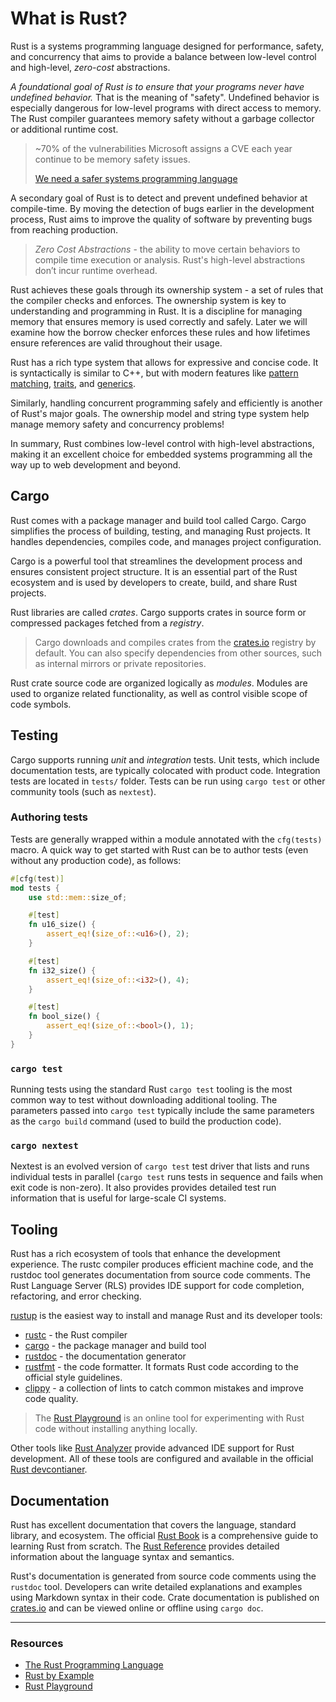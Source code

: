 # What is Rust?

Rust is a systems programming language designed for performance, safety, and concurrency that aims to provide a balance between low-level control and high-level, *zero-cost* abstractions.

*A foundational goal of Rust is to ensure that your programs never have undefined behavior.* That is the meaning of "safety". Undefined behavior is especially dangerous for low-level programs with direct access to memory. The Rust compiler guarantees memory safety without a garbage collector or additional runtime cost.

> ~70% of the vulnerabilities Microsoft assigns a CVE each year continue to be memory safety issues.
>
> [We need a safer systems programming language](https://msrc.microsoft.com/blog/2019/07/we-need-a-safer-systems-programming-language/)

A secondary goal of Rust is to detect and prevent undefined behavior at compile-time. By moving the detection of bugs earlier in the development process, Rust aims to improve the quality of software by preventing bugs from reaching production.

> *Zero Cost Abstractions* - the ability to move certain behaviors to compile time execution or analysis. Rust's high-level abstractions don’t incur runtime overhead.

Rust achieves these goals through its ownership system - a set of rules that the compiler checks and enforces. The ownership system is key to understanding and programming in Rust. It is a discipline for managing memory that ensures memory is used correctly and safely. Later we will examine how the borrow checker enforces these rules and how lifetimes ensure references are valid throughout their usage.

Rust has a rich type system that allows for expressive and concise code. It is syntactically is similar to C++, but with modern features like [pattern matching](https://doc.rust-lang.org/book/ch06-00-enums.html), [traits](https://doc.rust-lang.org/book/ch10-02-traits.html), and [generics](https://doc.rust-lang.org/book/ch10-01-syntax.html).

Similarly, handling concurrent programming safely and efficiently is another of Rust's major goals. The ownership model and string type system help manage memory safety and concurrency problems!

In summary, Rust combines low-level control with high-level abstractions, making it an excellent choice for embedded systems programming all the way up to web development and beyond.

## Cargo

Rust comes with a package manager and build tool called Cargo. Cargo simplifies the process of building, testing, and managing Rust projects. It handles dependencies, compiles code, and manages project configuration.

Cargo is a powerful tool that streamlines the development process and ensures consistent project structure. It is an essential part of the Rust ecosystem and is used by developers to create, build, and share Rust projects.

Rust libraries are called *crates*. Cargo supports crates in source form or compressed packages fetched from a *registry*. 

> Cargo downloads and compiles crates from the [crates.io](https://crates.io/) registry by default. You can also specify dependencies from other sources, such as internal mirrors or private repositories.

Rust crate source code are organized logically as *modules*. Modules are used to organize related functionality, as well as control visible scope of code symbols. 

## Testing

Cargo supports running *unit* and *integration* tests. Unit tests, which include documentation tests, are typically colocated with product code. Integration tests are located in `tests/` folder. Tests can be run using `cargo test` or other community tools (such as `nextest`).

### Authoring tests

Tests are generally wrapped within a module annotated with the `cfg(tests)` macro. A quick way to get started with Rust can be to author tests (even without any production code), as follows:

```rust
#[cfg(test)]
mod tests {
    use std::mem::size_of;

    #[test]
    fn u16_size() {
        assert_eq!(size_of::<u16>(), 2);
    }

    #[test]
    fn i32_size() {
        assert_eq!(size_of::<i32>(), 4);
    }

    #[test]
    fn bool_size() {
        assert_eq!(size_of::<bool>(), 1);
    }
}
```

### `cargo test`

Running tests using the standard Rust `cargo test` tooling is the most common way to test without downloading additional tooling. The parameters passed into `cargo test` typically include the same parameters as the `cargo build` command (used to build the production code). 

### `cargo nextest`

Nextest is an evolved version of `cargo test` test driver that lists and runs individual tests in parallel (`cargo test` runs tests in sequence and fails when exit code is non-zero). It also provides provides detailed test run information that is useful for large-scale CI systems. 


## Tooling

Rust has a rich ecosystem of tools that enhance the development experience. The rustc compiler produces efficient machine code, and the rustdoc tool generates documentation from source code comments. The Rust Language Server (RLS) provides IDE support for code completion, refactoring, and error checking.

[rustup](https://www.rust-lang.org/tools/install) is the easiest way to install and manage Rust and its developer tools:

- [rustc](https://doc.rust-lang.org/rustc/what-is-rustc.html) - the Rust compiler
- [cargo](https://doc.rust-lang.org/cargo/) - the package manager and build tool
- [rustdoc](https://doc.rust-lang.org/stable/rustdoc/) - the documentation generator
- [rustfmt](https://github.com/rust-lang/rustfmt) - the code formatter. It formats Rust code according to the official style guidelines.
- [clippy](https://doc.rust-lang.org/nightly/clippy/) - a collection of lints to catch common mistakes and improve code quality.

> The [Rust Playground](https://play.rust-lang.org/) is an online tool for experimenting with Rust code without installing anything locally.

Other tools like [Rust Analyzer](https://rust-analyzer.github.io/) provide advanced IDE support for Rust development. All of these tools are configured and available in the official [Rust devcontianer](https://github.com/microsoft/vscode-dev-containers/blob/main/containers/rust/README.md).

## Documentation

Rust has excellent documentation that covers the language, standard library, and ecosystem. The official [Rust Book](https://doc.rust-lang.org/book/) is a comprehensive guide to learning Rust from scratch. The [Rust Reference](https://doc.rust-lang.org/reference/) provides detailed information about the language syntax and semantics.

Rust's documentation is generated from source code comments using the `rustdoc` tool. Developers can write detailed explanations and examples using Markdown syntax in their code. Crate documentation is published on [crates.io](https://crates.io/) and can be viewed online or offline using `cargo doc`.

---

### Resources

- [The Rust Programming Language](https://doc.rust-lang.org/book/)
- [Rust by Example](https://doc.rust-lang.org/rust-by-example/)
- [Rust Playground](https://play.rust-lang.org/)
